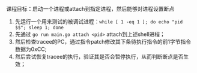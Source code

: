 课程目标：启动一个进程或attach到指定进程，然后能够对进程设置断点

1. 先运行一个用来测试的被调试进程：`while [ 1 -eq 1 ]; do echo "pid $$"; sleep 1; done`
2. 先通过 `go run main.go attach <pid>` attach到上述shell进程；
3. 然后检查tracee的PC，通过指令patch修改其下条待执行指令的前1字节指令数据为0xCC;
4. 然后尝试恢复tracee的执行，验证其是否会暂停执行，从而判断断点是否生效；
